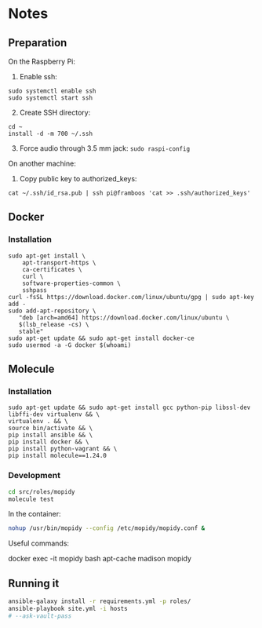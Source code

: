 # Notes

## Preparation

On the Raspberry Pi:

1. Enable ssh:
  ```
  sudo systemctl enable ssh
  sudo systemctl start ssh
  ```
2. Create SSH directory:
  ```
  cd ~
  install -d -m 700 ~/.ssh
  ```
3. Force audio through 3.5 mm jack: `sudo raspi-config`

On another machine:

1. Copy public key to authorized_keys:
  ```
  cat ~/.ssh/id_rsa.pub | ssh pi@framboos 'cat >> .ssh/authorized_keys'
  ```

## Docker

### Installation

```
sudo apt-get install \
    apt-transport-https \
    ca-certificates \
    curl \
    software-properties-common \
    sshpass
curl -fsSL https://download.docker.com/linux/ubuntu/gpg | sudo apt-key add -
sudo add-apt-repository \
   "deb [arch=amd64] https://download.docker.com/linux/ubuntu \
   $(lsb_release -cs) \
   stable"
sudo apt-get update && sudo apt-get install docker-ce
sudo usermod -a -G docker $(whoami)
```

## Molecule

### Installation

```
sudo apt-get update && sudo apt-get install gcc python-pip libssl-dev libffi-dev virtualenv && \
virtualenv . && \
source bin/activate && \
pip install ansible && \
pip install docker && \
pip install python-vagrant && \
pip install molecule==1.24.0
```

### Development

```sh
cd src/roles/mopidy
molecule test
```

In the container:
```sh
nohup /usr/bin/mopidy --config /etc/mopidy/mopidy.conf &
```

Useful commands:

docker exec -it mopidy bash
apt-cache madison mopidy


## Running it

```sh
ansible-galaxy install -r requirements.yml -p roles/
ansible-playbook site.yml -i hosts
# --ask-vault-pass
```
